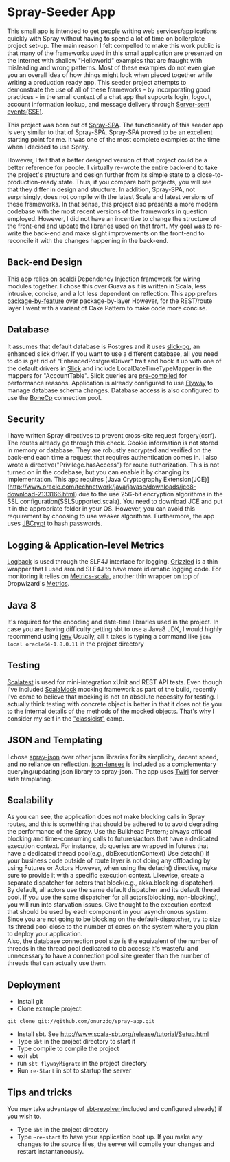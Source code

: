 Spray-Seeder App
===================
This small app is intended to get people writing web services/applications quickly with Spray
without having to spend a lot of time on boilerplate project set-up. The main reason I felt compelled to
make this work public is that many of the frameworks used in this small application are presented on the Internet
with shallow "Helloworld" examples that are fraught with misleading and wrong patterns.
Most of these examples do not even give you an overall idea of how things might look when pieced together while writing
a production ready app.
This seeder project attempts to demonstrate the use of all of these frameworks - by incorporating good practices - 
in the small context of a chat app that supports login, logout, account information lookup, and message delivery 
through [Server-sent events(SSE)](http://en.wikipedia.org/wiki/Server-sent_events).

This project was born out of [Spray-SPA](https://github.com/enetsee/Spray-SPA). The functionality of 
this seeder app is very similar to that of Spray-SPA. Spray-SPA proved to be an excellent starting point for me.
It was one of the most complete examples at the time when I decided to use Spray. 

However, I felt that a better designed version of that project could be a better reference for people.
I virtually re-wrote the entire back-end to take the project's structure and design further from its simple state to a close-to-production-ready state.
Thus, if you compare both projects, you will see that they differ in design and structure.
In addition, Spray-SPA, not surprisingly, does not compile with the latest Scala and latest versions of these frameworks.
In that sense, this project also presents a more modern codebase with the most recent versions of the frameworks in question employed.
However, I did not have an incentive to change the structure of the front-end and update the libraries used on that front.
My goal was to re-write the back-end and make slight improvements on the front-end to reconcile it with the changes happening
in the back-end.


Back-end Design
-----------------------------------
 This app relies on [scaldi](http://scaldi.org/) Dependency Injection framework for wiring modules together.
 I chose this over Guava as it is written in Scala, less intrusive, concise, and a lot less dependent on reflection.
 This app prefers [package-by-feature](http://www.javapractices.com/topic/TopicAction.do?Id=205) over package-by-layer
 However, for the REST/route layer I went with a variant of Cake Pattern to make code more concise. 
 

Database
-----------------------------------
 It assumes that default database is Postgres and it uses [slick-pg](https://github.com/tminglei/slick-pg), 
 an enhanced slick driver. If you want to use a different database, all you need to do is get rid of 
 "EnhancedPostgresDriver" trait and hook it up with one of the default drivers in [Slick](http://slick.typesafe.com/) and 
 include LocalDateTimeTypeMapper in the mappers for "AccountTable".
 Slick queries are [pre-compiled](http://slick.typesafe.com/doc/2.1.0/queries.html#compiled-queries) for performance reasons.
 Application is already configured to use [Flyway](http://flywaydb.org/) to manage database schema changes. 
 Database access is also configured to use the [BoneCp](http://jolbox.com/) connection pool.
 
 
Security
-----------------------------------
 I have written Spray directives to prevent cross-site request forgery(csrf). The routes 
 already go through this check. Cookie information is not stored in memory or database.
 They are robustly encrypted and verified on the back-end each time a request that requires authentication comes in.
 I also wrote a directive("Privilege.hasAccess") for route authorization. This is not turned on in the codebase, but you can
 enable it by changing its implementation. This app requires [Java Cryptography Extension(JCE)]
 (http://www.oracle.com/technetwork/java/javase/downloads/jce8-download-2133166.html) due to the use 256-bit encryption
 algorithms in the SSL configuration(SSLSupported.scala). You need to download JCE and put it in the appropriate folder in your OS. 
 However, you can avoid this requirement by choosing to use weaker algorithms.
 Furthermore, the app uses [JBCrypt](http://www.mindrot.org/projects/jBCrypt/) to hash passwords.
 
Logging & Application-level Metrics
-----------------------------------
 [Logback](http://logback.qos.ch/) is used through the SLF4J interface for logging. [Grizzled](http://software.clapper.org/grizzled-slf4j/) is a thin wrapper that 
 I used around SLF4J to have more idiomatic logging code. For monitoring it relies on [Metrics-scala](https://github.com/erikvanoosten/metrics-scala),
 another thin wrapper on top of Dropwizard's [Metrics](https://dropwizard.github.io/metrics/3.1.0/).
 
Java 8
-----------------------------------
 It's required for the encoding and date-time libraries used in the project.
 In case you are having difficulty getting sbt to use a Java8 JDK, I would highly recommend using [jenv](https://github.com/gcuisinier/jenv)
 Usually, all it takes is typing a command like `jenv local oracle64-1.8.0.11` in the project directory 
  
Testing
-----------------------------------
 [Scalatest](http://www.scalatest.org/) is used for mini-integration xUnit and REST API tests. Even though I've
 included [ScalaMock](scalamock.org) mocking framework as part of the build, recently I've come to believe that mocking is not an absolute necessity
 for testing. I actually think testing with concrete object is better in that it does not tie you to the internal
 details of the methods of the mocked objects. That's why I consider my self in the ["classicist"](http://martinfowler.com/articles/mocksArentStubs.html) camp.  
  
JSON and Templating
-----------------------------------
 I chose [spray-json](https://github.com/spray/spray-json) over other json libraries for its simplicity, decent speed, and no reliance on reflection.
 [json-lenses](https://github.com/jrudolph/json-lenses) is included as a complementary querying/updating json library to spray-json.
 The app uses [Twirl](https://github.com/playframework/twirl) for server-side templating.
  
Scalability
-----------------------------------
 As you can see, the application does not make blocking calls in Spray routes, and this is something that 
 should be adhered to to avoid degrading the performance of the Spray. Use the Bulkhead Pattern; always offload blocking and time-consuming
 calls to futures/actors that have a dedicated execution context. For instance, db queries are wrapped in futures 
 that have a dedicated thread pool(e.g., dbExecutionContext) Use detach() if your business code outside of route layer 
 is not doing any offloading by using Futures or Actors 
 However, when using the detach() directive, make sure to provide it with a specific execution context.
 Likewise, create a separate dispatcher for actors that block(e.g., akka.blocking-dispatcher). By default, all actors
 use the same default dispatcher and its default thread pool. If you use the same dispatcher for all actors(blocking, non-blocking), 
 you will run into starvation issues. Give thought to the execution context that should be used by each component 
 in your asynchronous system. Since you are not going to be blocking on the default-dispatcher, try to size its thread pool close to
 the number of cores on the system where you plan to deploy your application.   
 Also, the database connection pool size is the equivalent 
 of the number of threads in the thread pool dedicated to db access; it's wasteful and unnecessary to have a connection 
 pool size greater than the number of threads that can actually use them. 
  
Deployment
------------------------------------
 * Install git
 * Clone example project:
```
git clone git://github.com/onurzdg/spray-app.git
```
 * Install sbt. See http://www.scala-sbt.org/release/tutorial/Setup.html
 * Type `sbt` in the project directory to start it
 * Type compile to compile the project
 * exit sbt 
 * run `sbt flywayMigrate` in the project directory
 * Run `re-Start` in sbt to startup the server


Tips and tricks
------------------------------------
 You may take advantage of [sbt-revolver](https://github.com/spray/sbt-revolver)(included and configured already) if you wish to.
 
 * Type `sbt` in the project directory
 * Type `~re-start` to have your application boot up. If you make any changes to the source files, the server will
 compile your changes and restart instantaneously.
 
